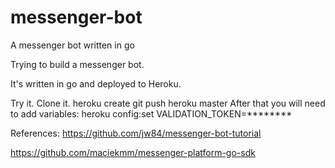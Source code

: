 # messenger-bot
A messenger bot written in go

Trying to build a messenger bot.

It's written in go and deployed to Heroku.

Try it.
Clone it.
heroku create
git push heroku master
After that you will need to add variables:
heroku config:set VALIDATION_TOKEN=********

References:
https://github.com/jw84/messenger-bot-tutorial

https://github.com/maciekmm/messenger-platform-go-sdk
